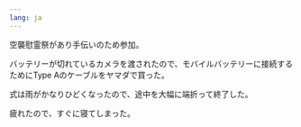 ```yaml
---
lang: ja
---
```


空襲慰霊祭があり手伝いのため参加。

バッテリーが切れているカメラを渡されたので、モバイルバッテリーに接続するためにType Aのケーブルをヤマダで買った。

式は雨がかなりひどくなったので、途中を大幅に端折って終了した。

疲れたので、すぐに寝てしまった。
